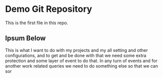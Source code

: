 # Demo Git Repository

This is the first file in this repo.

## Ipsum Below

This is what I want to do with my projects and my all setting and other configurations, and to get and be done with that we need some extra protection and some layer of event to do that.
In any turn of events and for another work related queries we need to do something else so that we can sor